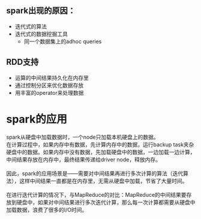## spark出现的原因：
- 迭代式的算法
- 迭代式的数据挖掘工具
    - 同一个数据集上的adhoc queries

## RDD支持
- 运算的中间结果持久化在内存里
- 通过控制分区来优化数据存放
- 用丰富的operator来处理数据


# spark的应用

spark从硬盘中加载数据时，一个node只加载本机硬盘上的数据。\
在计算过程中，如果内存中有数据，先计算内存中的数据，运行backup task夹杂硬盘中的数据。如果内存中没有数据，先加载硬盘中的数据，一边加载一边计算，中间结果存放在内存中，最终结果传递给driver node，释放内存。\
\
因此，spark的应用场景是——需要对中间结果再进行多次计算的算法（迭代算法），这样中间结果一直都是在内存里，无需从硬盘中加载，节省了大量时间。\
\
在进行迭代计算的情况下，与MapReduce的对比：MapReduce的中间结果要存放到硬盘中，如果对中间结果进行多次迭代计算，那么每一次计算都需要从硬盘中加载数据，浪费了很多的I/O时间。


